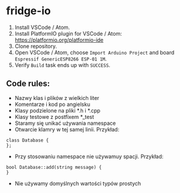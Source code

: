 # fridge-io


1. Install VSCode / Atom.
2. Install PlatformIO plugin for VSCode / Atom: https://platformio.org/platformio-ide
3. Clone repository.
4. Open VSCode / Atom, choose `Import Arduino Project` and board `Espressif GenericESP8266 ESP-01 1M`.
5. Verify `Build` task ends up with `SUCCESS`.

## Code rules:
- Nazwy klas i plików z wielkich liter
- Komentarze i kod po angielsku
- Klasy podzielone na pliki *.h i *.cpp
- Klasy testowe z postfixem *_test
- Staramy się unikać używania namespace
- Otwarcie klamry w tej samej linii. Przykład:
```
class Database {
};
```
- Przy stosowaniu namespace nie używamuy spacji. Przykład:
```
bool Database::add(string message) {
}
```
- Nie używamy domyślnych wartości typów prostych
